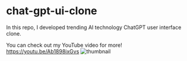 # chat-gpt-ui-clone
In this repo, I developed trending AI technology ChatGPT user interface clone.

You can check out my YouTube video for more! https://youtu.be/Ab1898ixGvs
![thumbnail](https://user-images.githubusercontent.com/28603785/206912186-45e6ce58-6ea2-4413-82d5-b2b344ab7678.png)
